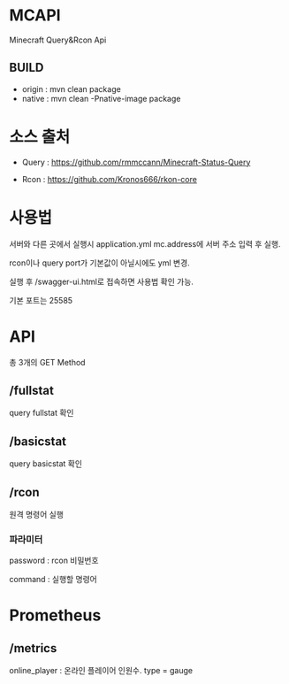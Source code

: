 # MCAPI
Minecraft Query&Rcon Api

## BUILD
- origin : mvn clean package
- native : mvn clean -Pnative-image package

# 소스 출처
- Query : https://github.com/rmmccann/Minecraft-Status-Query

- Rcon : https://github.com/Kronos666/rkon-core

# 사용법

서버와 다른 곳에서 실행시 application.yml mc.address에 서버 주소 입력 후 실행.

rcon이나 query port가 기본값이 아닐시에도 yml 변경.

실행 후 /swagger-ui.html로 접속하면 사용법 확인 가능.

기본 포트는 25585

# API
총 3개의 GET Method

## /fullstat
query fullstat 확인

## /basicstat
query basicstat 확인

## /rcon
원격 명령어 실행

### 파라미터

password : rcon 비밀번호

command : 실행할 명령어

# Prometheus
## /metrics
online_player : 온라인 플레이어 인원수. type = gauge
